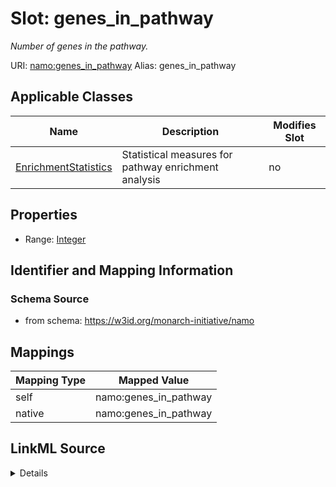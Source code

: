 

# Slot: genes_in_pathway 


_Number of genes in the pathway._





URI: [namo:genes_in_pathway](https://w3id.org/monarch-initiative/namo/genes_in_pathway)
Alias: genes_in_pathway

<!-- no inheritance hierarchy -->





## Applicable Classes

| Name | Description | Modifies Slot |
| --- | --- | --- |
| [EnrichmentStatistics](EnrichmentStatistics.md) | Statistical measures for pathway enrichment analysis |  no  |






## Properties

* Range: [Integer](Integer.md)




## Identifier and Mapping Information






### Schema Source


* from schema: https://w3id.org/monarch-initiative/namo




## Mappings

| Mapping Type | Mapped Value |
| ---  | ---  |
| self | namo:genes_in_pathway |
| native | namo:genes_in_pathway |




## LinkML Source

<details>
```yaml
name: genes_in_pathway
description: Number of genes in the pathway.
from_schema: https://w3id.org/monarch-initiative/namo
rank: 1000
alias: genes_in_pathway
owner: EnrichmentStatistics
domain_of:
- EnrichmentStatistics
range: integer

```
</details>